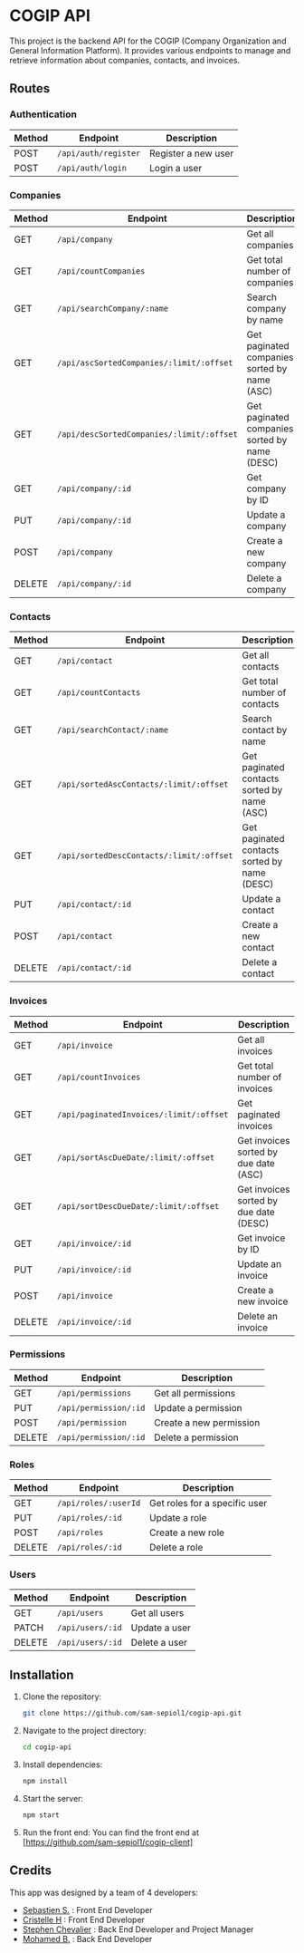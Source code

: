 # COGIP API

This project is the backend API for the COGIP (Company Organization and General Information Platform). It provides various endpoints to manage and retrieve information about companies, contacts, and invoices.

## Routes
### Authentication 
| Method | Endpoint | Description |
|--------|----------|-------------|
| POST   | `/api/auth/register` | Register a new user |
| POST   | `/api/auth/login` | Login a user |

### Companies
| Method | Endpoint | Description |
|--------|----------|-------------|
| GET    | `/api/company` | Get all companies |
| GET    | `/api/countCompanies` | Get total number of companies |
| GET    | `/api/searchCompany/:name` | Search company by name |
| GET    | `/api/ascSortedCompanies/:limit/:offset` | Get paginated companies sorted by name (ASC) |
| GET    | `/api/descSortedCompanies/:limit/:offset` | Get paginated companies sorted by name (DESC) |
| GET    | `/api/company/:id` | Get company by ID |
| PUT    | `/api/company/:id` | Update a company |
| POST   | `/api/company` | Create a new company |
| DELETE | `/api/company/:id` | Delete a company |

### Contacts
| Method | Endpoint | Description |
|--------|----------|-------------|
| GET    | `/api/contact` | Get all contacts |
| GET    | `/api/countContacts` | Get total number of contacts |
| GET    | `/api/searchContact/:name` | Search contact by name |
| GET    | `/api/sortedAscContacts/:limit/:offset` | Get paginated contacts sorted by name (ASC) |
| GET    | `/api/sortedDescContacts/:limit/:offset` | Get paginated contacts sorted by name (DESC) |
| PUT    | `/api/contact/:id` | Update a contact |
| POST   | `/api/contact` | Create a new contact |
| DELETE | `/api/contact/:id` | Delete a contact |

### Invoices
| Method | Endpoint | Description |
|--------|----------|-------------|
| GET    | `/api/invoice` | Get all invoices |
| GET    | `/api/countInvoices` | Get total number of invoices |
| GET    | `/api/paginatedInvoices/:limit/:offset` | Get paginated invoices |
| GET    | `/api/sortAscDueDate/:limit/:offset` | Get invoices sorted by due date (ASC) |
| GET    | `/api/sortDescDueDate/:limit/:offset` | Get invoices sorted by due date (DESC) |
| GET    | `/api/invoice/:id` | Get invoice by ID |
| PUT    | `/api/invoice/:id` | Update an invoice |
| POST   | `/api/invoice` | Create a new invoice |
| DELETE | `/api/invoice/:id` | Delete an invoice |

### Permissions
| Method | Endpoint | Description |
|--------|----------|-------------|
| GET    | `/api/permissions` | Get all permissions |
| PUT    | `/api/permission/:id` | Update a permission |
| POST   | `/api/permission` | Create a new permission |
| DELETE | `/api/permission/:id` | Delete a permission |

### Roles
| Method | Endpoint | Description |
|--------|----------|-------------|
| GET    | `/api/roles/:userId` | Get roles for a specific user |
| PUT    | `/api/roles/:id` | Update a role |
| POST   | `/api/roles` | Create a new role |
| DELETE | `/api/roles/:id` | Delete a role |

### Users
| Method | Endpoint | Description |
|--------|----------|-------------|
| GET    | `/api/users` | Get all users |
| PATCH  | `/api/users/:id` | Update a user |
| DELETE | `/api/users/:id` | Delete a user |

## Installation

1. Clone the repository:
     ```sh
     git clone https://github.com/sam-sepiol1/cogip-api.git
     ```
2. Navigate to the project directory:
     ```sh
     cd cogip-api
     ```
3. Install dependencies:
     ```sh
     npm install
     ```
4. Start the server:
     ```sh
     npm start
     ```
5. Run the front end: 
   You can find the front end at [https://github.com/sam-sepiol1/cogip-client]


## Credits 

This app was designed by a team of 4 developers:
- [Sebastien S.](https://github.com/sam-sepiol1) : Front End Developer
- [Cristelle H](https://github.com/KikiMaouw) : Front End Developer        
- [Stephen Chevalier](https://github.com/Neogiciaa) : Back End Developer and Project Manager          
- [Mohamed B.](https://github.com/Mominho11) : Back End Developer
